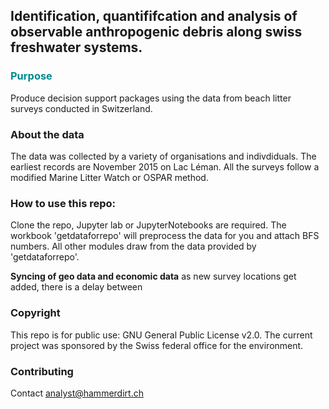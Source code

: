 ## Identification, quantififcation and analysis of observable anthropogenic debris along swiss freshwater systems.

### <span style="color:#008891">Purpose</span>

Produce decision support packages using the data from beach litter surveys conducted in Switzerland.

### About the data

The data was collected by a variety of organisations and indivdiduals. The earliest records are November 2015 on Lac Léman. All the surveys follow a modified Marine Litter Watch or OSPAR method.

### How to use this repo:

Clone the repo, Jupyter lab or JupyterNotebooks are required. The workbook 'getdataforrepo' will preprocess the data for you and attach BFS numbers. All other modules draw from the data provided by 'getdataforrepo'.

**Syncing of geo data and economic data** as new survey locations get added, there is a delay between 

### Copyright

This repo is for public use: GNU General Public License v2.0. The current project was sponsored by the Swiss federal office for the environment.

### Contributing

Contact analyst@hammerdirt.ch
